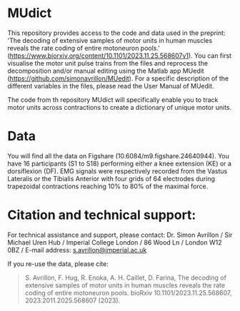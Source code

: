 # MUdict
This repository provides access to the code and data used in the preprint: 'The decoding of extensive samples of motor units in human muscles reveals the rate coding of entire motoneuron pools.' (https://www.biorxiv.org/content/10.1101/2023.11.25.568607v1). You can first visualise the motor unit pulse trains from the files and reprocess the decomposition and/or manual editing using the Matlab app MUedit (https://github.com/simonavrillon/MUedit). For a specific description of the different variables in the files, please read the User Manual of MUedit.

The code from th repository MUdict will specifically enable you to track motor units across contractions to create a dictionary of unique motor units.

# Data
You will find all the data on Figshare (10.6084/m9.figshare.24640944). You have 16 participants (S1 to S18) performing either a knee extension (KE) or a dorsiflexion (DF). EMG signals were respectively recorded from the Vastus Lateralis or the Tibialis Anterior with four grids of 64 electrodes during trapezoidal contractions reaching 10% to 80% of the maximal force.

# Citation and technical support:

For technical assistance and support, please contact:
Dr. Simon Avrillon
 / Sir Michael Uren Hub
 / Imperial College London
 / 86 Wood Ln
 / London W12 0BZ
 / E-mail address: s.avrillon@imperial.ac.uk

If you re-use the data, please cite:
>S. Avrillon, F. Hug, R. Enoka, A. H. Caillet, D. Farina, The decoding of extensive samples of motor units in human muscles reveals the rate coding of entire motoneuron pools. bioRxiv 10.1101/2023.11.25.568607, 2023.2011.2025.568607 (2023).
